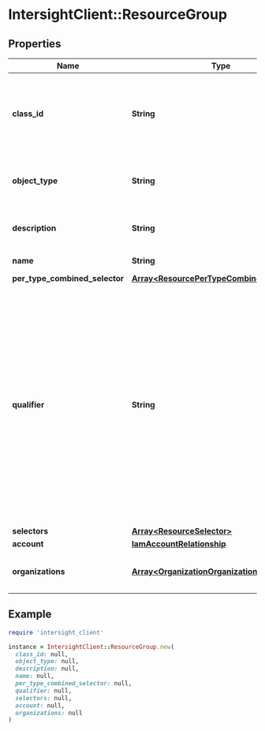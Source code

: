 # IntersightClient::ResourceGroup

## Properties

| Name | Type | Description | Notes |
| ---- | ---- | ----------- | ----- |
| **class_id** | **String** | The fully-qualified name of the instantiated, concrete type. This property is used as a discriminator to identify the type of the payload when marshaling and unmarshaling data. | [default to &#39;resource.Group&#39;] |
| **object_type** | **String** | The fully-qualified name of the instantiated, concrete type. The value should be the same as the &#39;ClassId&#39; property. | [default to &#39;resource.Group&#39;] |
| **description** | **String** | The informative description about the usage of this Resource Group. | [optional] |
| **name** | **String** | The name of this resource group. | [optional] |
| **per_type_combined_selector** | [**Array&lt;ResourcePerTypeCombinedSelector&gt;**](ResourcePerTypeCombinedSelector.md) |  | [optional] |
| **qualifier** | **String** | Qualifier shall be used to specify if we want to organize resources using multiple resource group or single For an account, resource groups can be of only one of the above types. (Both the types are mutually exclusive for an account.). * &#x60;Allow-Selectors&#x60; - Resources will be added to resource groups based on ODATA filter. Multiple resource group can be created to organize resources. * &#x60;Allow-All&#x60; - All resources will become part of the Resource Group. Only one resource group can be created to organize resources. | [optional][default to &#39;Allow-Selectors&#39;] |
| **selectors** | [**Array&lt;ResourceSelector&gt;**](ResourceSelector.md) |  | [optional] |
| **account** | [**IamAccountRelationship**](IamAccountRelationship.md) |  | [optional] |
| **organizations** | [**Array&lt;OrganizationOrganizationRelationship&gt;**](OrganizationOrganizationRelationship.md) | An array of relationships to organizationOrganization resources. | [optional] |

## Example

```ruby
require 'intersight_client'

instance = IntersightClient::ResourceGroup.new(
  class_id: null,
  object_type: null,
  description: null,
  name: null,
  per_type_combined_selector: null,
  qualifier: null,
  selectors: null,
  account: null,
  organizations: null
)
```


